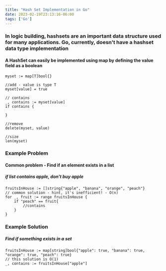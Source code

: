 ```yaml
---
title: "Hash Set Implementation in Go"
date: 2023-02-19T23:13:16-06:00
tags: ['Go']
---
```


### In logic building, hashsets are an important data structure used for many applications. Go, currently, doesn't have a hashset data type implementation


#### A HashSet can easily be implemented using map by defining the value field as a boolean

```
myset := map[T]bool{} 

//add - value is type T
myset[value] = true

// contains
_, contains := myset[value]
if contains {

}

//remove
delete(myset, value)

//size
len(myset)

```

### Example Problem
#### Common problem - Find if an element exists in a list
##### if list contains apple, don't buy apple

```
fruitsInHouse := []string{"apple", "banana", "orange", "peach"}
// common solution - hint, it's inefficient! - O(n)
for _, fruit := range fruitsInHouse {
    if "peach" == fruit{
        //contains
    }
}
```

### Example Solution
##### Find if something exists in a set

```
fruitsInHouse := map[string]bool{"apple": true, "banana": true, "orange": true, "peach": true}
// this solution is O(1)
_, contains := fruitsInHouse["apple"]
```